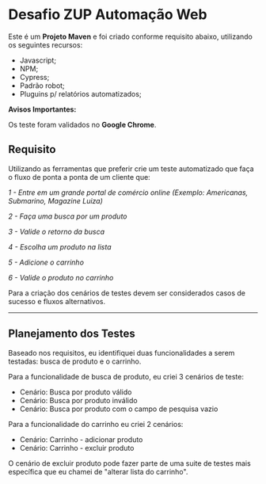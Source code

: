 # Desafio ZUP Automação Web

Este é um **Projeto Maven** e foi criado conforme requisito abaixo, utilizando os seguintes recursos:

-   Javascript;
-   NPM;
-   Cypress;
-   Padrão robot;
-   Pluguins p/ relatórios automatizados;

**Avisos Importantes:**

Os teste foram validados no **Google Chrome**.

## Requisito

Utilizando as ferramentas que preferir crie um teste automatizado que faça o fluxo de ponta a ponta de um cliente que:

_1 - Entre em um grande portal de comércio online_
_(Exemplo: Americanas, Submarino, Magazine Luiza)_

_2 - Faça uma busca por um produto_

_3 - Valide o retorno da busca_

_4 - Escolha um produto na lista_

_5 - Adicione o carrinho_

_6 - Valide o produto no carrinho_

Para a criação dos cenários de testes devem ser considerados casos de sucesso e fluxos alternativos.

---

## Planejamento dos Testes

Baseado nos requisitos, eu identifiquei duas funcionalidades a serem testadas: busca de produto e o carrinho.

Para a funcionalidade de busca de produto, eu criei 3 cenários de teste:

-   Cenário: Busca por produto válido
-   Cenário: Busca por produto inválido
-   Cenário: Busca por produto com o campo de pesquisa vazio

Para a funcionalidade do carrinho eu criei 2 cenários:

-   Cenário: Carrinho - adicionar produto
-   Cenário: Carrinho - excluir produto

O cenário de excluir produto pode fazer parte de uma suite de testes mais específica que eu chamei de "alterar lista do carrinho".
